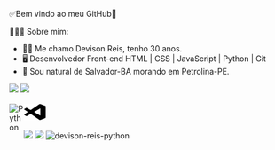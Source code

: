 ✅Bem vindo ao meu GitHub🎲

🧑🏻‍💻 Sobre mim:


- 🖖🏻 Me chamo Devison Reis, tenho 30 anos.
- 🖥️ Desenvolvedor Front-end HTML | CSS | JavaScript | Python | Git
- 📍 Sou natural de Salvador-BA morando em Petrolina-PE.
<div>
<img height="180em" src="https://github-readme-streak-stats.herokuapp.com/?user=DevisonReis&theme=dark">
<img height="180em" src="https://github-readme-stats.vercel.app/api/top-langs/?username=devisonreis&layout=compact&langs_count=7&theme=dracula&cache_seconds=1800"/>

</div>
<br>
<div>
 <img align="left" alt="Python" width="26px" src="https://github.com/abranhe/programming-languages-logos/blob/master/src/python/python_128x128.png" />
<img align="center" height="30" width="40" src="https://raw.githubusercontent.com/devicons/devicon/master/icons/vscode/vscode-plain.svg">
</div>
 
<div> 
  <br>
  <a href = "mailto:devisonreis@hotmail.com"><img src="https://img.shields.io/badge/-Gmail-%23333?style=for-the-badge&logo=gmail&logoColor=white" target="_blank"></a>
  <a href="https://www.linkedin.com/in/devison-reis" target="_blank"><img src="https://img.shields.io/badge/-LinkedIn-%230077B5?style=for-the-badge&logo=linkedin&logoColor=white" target="_blank"></a> 
 <img alt="devison-reis-python"  src="https://img.shields.io/badge/Python-14354C?style=for-the-badge&logo=python&logoColor=white">
 
</div>
